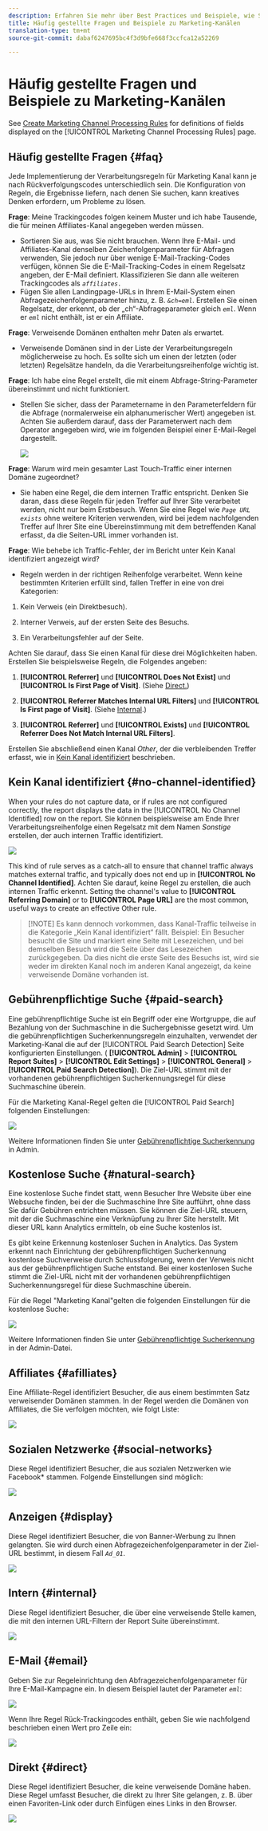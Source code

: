 ```yaml
---
description: Erfahren Sie mehr über Best Practices und Beispiele, wie Sie die verschiedenen Regeln füllen, die Sie ggf. für Ihre Marketingkanäle einrichten.
title: Häufig gestellte Fragen und Beispiele zu Marketing-Kanälen
translation-type: tm+mt
source-git-commit: dabaf6247695bc4f3d9bfe668f3ccfca12a52269

---
```



# Häufig gestellte Fragen und Beispiele zu Marketing-Kanälen

See [Create Marketing Channel Processing Rules](/help/components/c-marketing-channels/c-rules.md) for definitions of fields displayed on the [!UICONTROL Marketing Channel Processing Rules] page.

## Häufig gestellte Fragen {#faq}

Jede Implementierung der Verarbeitungsregeln für Marketing Kanal kann je nach Rückverfolgungscodes unterschiedlich sein. Die Konfiguration von Regeln, die Ergebnisse liefern, nach denen Sie suchen, kann kreatives Denken erfordern, um Probleme zu lösen.

**Frage**: Meine Trackingcodes folgen keinem Muster und ich habe Tausende, die für meinen Affiliates-Kanal angegeben werden müssen.

* Sortieren Sie aus, was Sie nicht brauchen. Wenn Ihre E-Mail- und Affiliates-Kanal denselben Zeichenfolgenparameter für Abfragen verwenden, Sie jedoch nur über wenige E-Mail-Tracking-Codes verfügen, können Sie die E-Mail-Tracking-Codes in einem Regelsatz angeben, der E-Mail definiert. Klassifizieren Sie dann alle weiteren Trackingcodes als  *`affiliates.`*
* Fügen Sie allen Landingpage-URLs in Ihrem E-Mail-System einen Abfragezeichenfolgenparameter hinzu, z. B. *`&ch=eml`*. Erstellen Sie einen Regelsatz, der erkennt, ob der „ch“-Abfrageparameter gleich *`eml`*. Wenn er *`eml`* nicht enthält, ist er ein Affiliate.

**Frage**: Verweisende Domänen enthalten mehr Daten als erwartet.

* Verweisende Domänen sind in der Liste der Verarbeitungsregeln möglicherweise zu hoch. Es sollte sich um einen der letzten (oder letzten) Regelsätze handeln, da die Verarbeitungsreihenfolge wichtig ist.

**Frage**: Ich habe eine Regel erstellt, die mit einem Abfrage-String-Parameter übereinstimmt und nicht funktioniert.

* Stellen Sie sicher, dass der Parametername in den Parameterfeldern für die Abfrage (normalerweise ein alphanumerischer Wert) angegeben ist. Achten Sie außerdem darauf, dass der Parameterwert nach dem Operator angegeben wird, wie im folgenden Beispiel einer E-Mail-Regel dargestellt.

   ![](assets/example_email.png)

**Frage**: Warum wird mein gesamter Last Touch-Traffic einer internen Domäne zugeordnet?

* Sie haben eine Regel, die dem internen Traffic entspricht. Denken Sie daran, dass diese Regeln für jeden Treffer auf Ihrer Site verarbeitet werden, nicht nur beim Erstbesuch. Wenn Sie eine Regel wie  *`Page URL exists`* ohne weitere Kriterien verwenden, wird bei jedem nachfolgenden Treffer auf Ihrer Site eine Übereinstimmung mit dem betreffenden Kanal erfasst, da die Seiten-URL immer vorhanden ist.

**Frage**: Wie behebe ich Traffic-Fehler, der im Bericht unter Kein Kanal identifiziert angezeigt wird?

* Regeln werden in der richtigen Reihenfolge verarbeitet. Wenn keine bestimmten Kriterien erfüllt sind, fallen Treffer in eine von drei Kategorien:

1. Kein Verweis (ein Direktbesuch).

2. Interner Verweis, auf der ersten Seite des Besuchs.

3. Ein Verarbeitungsfehler auf der Seite.

Achten Sie darauf, dass Sie einen Kanal für diese drei Möglichkeiten haben. Erstellen Sie beispielsweise Regeln, die Folgendes angeben:

1. **[!UICONTROL Referrer]** und **[!UICONTROL Does Not Exist]** und **[!UICONTROL Is First Page of Visit]**. (Siehe [Direct.](/help/components/c-marketing-channels/c-faq.md))

2. **[!UICONTROL Referrer Matches Internal URL Filters]** und **[!UICONTROL Is First page of Visit]**. (Siehe [Internal](/help/components/c-marketing-channels/c-faq.md).)

3. **[!UICONTROL Referrer]** und **[!UICONTROL Exists]** und **[!UICONTROL Referrer Does Not Match Internal URL Filters]**.

Erstellen Sie abschließend einen Kanal *Other*, der die verbleibenden Treffer erfasst, wie in [Kein Kanal identifiziert](/help/components/c-marketing-channels/c-faq.md#no-channel-identified) beschrieben.

## Kein Kanal identifiziert  {#no-channel-identified}

When your rules do not capture data, or if rules are not configured correctly, the report displays the data in the [!UICONTROL No Channel Identified] row on the report. Sie können beispielsweise am Ende Ihrer Verarbeitungsreihenfolge einen Regelsatz mit dem Namen *Sonstige* erstellen, der auch internen Traffic identifiziert.

![](assets/example_other.png)

This kind of rule serves as a catch-all to ensure that channel traffic always matches external traffic, and typically does not end up in **[!UICONTROL No Channel Identified]**. Achten Sie darauf, keine Regel zu erstellen, die auch internen Traffic erkennt. Setting the channel&#39;s value to **[!UICONTROL Referring Domain]** or to **[!UICONTROL Page URL]** are the most common, useful ways to create an effective Other rule.

>[!NOTE] Es kann dennoch vorkommen, dass Kanal-Traffic teilweise in die Kategorie „Kein Kanal identifiziert“ fällt. Beispiel: Ein Besucher besucht die Site und markiert eine Seite mit Lesezeichen, und bei demselben Besuch wird die Seite über das Lesezeichen zurückgegeben. Da dies nicht die erste Seite des Besuchs ist, wird sie weder im direkten Kanal noch im anderen Kanal angezeigt, da keine verweisende Domäne vorhanden ist.

## Gebührenpflichtige Suche {#paid-search}

Eine gebührenpflichtige Suche ist ein Begriff oder eine Wortgruppe, die auf Bezahlung von der Suchmaschine in die Suchergebnisse gesetzt wird. Um die gebührenpflichtigen Sucherkennungsregeln einzuhalten, verwendet der Marketing-Kanal die auf der [!UICONTROL Paid Search Detection] Seite konfigurierten Einstellungen. ( **[!UICONTROL Admin]** > **[!UICONTROL Report Suites]** > **[!UICONTROL Edit Settings]** > **[!UICONTROL General]** > **[!UICONTROL Paid Search Detection]**). Die Ziel-URL stimmt mit der vorhandenen gebührenpflichtigen Sucherkennungsregel für diese Suchmaschine überein.

Für die Marketing Kanal-Regel gelten die [!UICONTROL Paid Search] folgenden Einstellungen:

![](assets/example_paid_search.png)

Weitere Informationen finden Sie unter [Gebührenpflichtige Sucherkennung](https://docs.adobe.com/content/help/en/analytics/admin/admin-tools/paid-search-detection/paid-search-detection.html) in Admin.

## Kostenlose Suche  {#natural-search}

Eine kostenlose Suche findet statt, wenn Besucher Ihre Website über eine Websuche finden, bei der die Suchmaschine Ihre Site aufführt, ohne dass Sie dafür Gebühren entrichten müssen. Sie können die Ziel-URL steuern, mit der die Suchmaschine eine Verknüpfung zu Ihrer Site herstellt. Mit dieser URL kann Analytics ermitteln, ob eine Suche kostenlos ist.

Es gibt keine Erkennung kostenloser Suchen in Analytics. Das System erkennt nach Einrichtung der gebührenpflichtigen Sucherkennung kostenlose Suchverweise durch Schlussfolgerung, wenn der Verweis nicht aus der gebührenpflichtigen Suche entstand. Bei einer kostenlosen Suche stimmt die Ziel-URL nicht mit der vorhandenen gebührenpflichtigen Sucherkennungsregel für diese Suchmaschine überein.

Für die Regel &quot;Marketing Kanal&quot;gelten die folgenden Einstellungen für die kostenlose Suche:

![](assets/example_natural_search.png)

Weitere Informationen finden Sie unter [Gebührenpflichtige Sucherkennung](https://docs.adobe.com/content/help/en/analytics/admin/admin-tools/paid-search-detection/paid-search-detection.html) in der Admin-Datei.

## Affiliates  {#afilliates}

Eine Affiliate-Regel identifiziert Besucher, die aus einem bestimmten Satz verweisender Domänen stammen. In der Regel werden die Domänen von Affiliates, die Sie verfolgen möchten, wie folgt Liste:

![](assets/example_affiliates.png)

## Sozialen Netzwerke  {#social-networks}

Diese Regel identifiziert Besucher, die aus sozialen Netzwerken wie Facebook* stammen. Folgende Einstellungen sind möglich:

![](assets/example_social.png)

## Anzeigen  {#display}

Diese Regel identifiziert Besucher, die von Banner-Werbung zu Ihnen gelangten. Sie wird durch einen Abfragezeichenfolgenparameter in der Ziel-URL bestimmt, in diesem Fall  *`Ad_01`*.

![](assets/example_display.png)

## Intern {#internal}

Diese Regel identifiziert Besucher, die über eine verweisende Stelle kamen, die mit den internen URL-Filtern der Report Suite übereinstimmt.

![](assets/example_internal.png)

## E-Mail  {#email}

Geben Sie zur Regeleinrichtung den Abfragezeichenfolgenparameter für Ihre E-Mail-Kampagne ein. In diesem Beispiel lautet der Parameter  *`eml`*:

![](assets/example_email.png)

Wenn Ihre Regel Rück-Trackingcodes enthält, geben Sie wie nachfolgend beschrieben einen Wert pro Zeile ein:

![](assets/tracking_code.png)

## Direkt  {#direct}

Diese Regel identifiziert Besucher, die keine verweisende Domäne haben. Diese Regel umfasst Besucher, die direkt zu Ihrer Site gelangen, z. B. über einen Favoriten-Link oder durch Einfügen eines Links in den Browser.

![](assets/example_direct.png)

